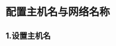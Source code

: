 配置主机名与网络名称
================================================================================
## 1.设置主机名
